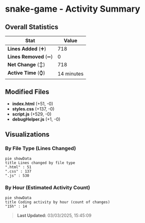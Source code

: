 # snake-game - Activity Summary 

## Overall Statistics

| Stat                   | Value                                                             |
| ---------------------- | ----------------------------------------------------------------- |
| **Lines Added** (➕)   | 718                                          |
| **Lines Removed** (➖) | 0                                        |
| **Net Change** (↕)    | 718                |
| **Active Time** (⌚)   | 14 minutes |


## Modified Files
- **index.html** (+51, -0)
- **styles.css** (+137, -0)
- **script.js** (+529, -0)
- **debugHelper.js** (+1, -0)

## Visualizations

### By File Type (Lines Changed)

```mermaid
pie showData
title Lines changed by file type
".html" : 51
".css" : 137
".js" : 530
```

### By Hour (Estimated Activity Count)

```mermaid
pie showData
title Coding activity by hour (count of changes)
"15h" : 14
```


> **Last Updated:** 03/03/2025, 15:45:09